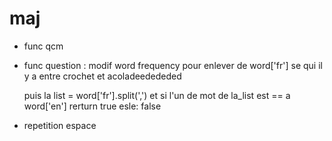# maj
- func qcm
- func question :
    modif word frequency pour enlever de word['fr'] se qui il y a entre crochet et acoladeedededed

    puis la list = word['fr'].split(',')  et si l'un de mot de la_list est == a word['en'] rerturn true
    esle: false
- repetition espace